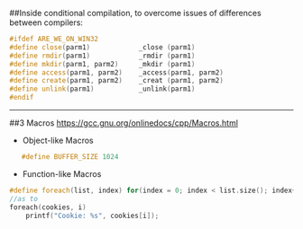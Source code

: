##Inside conditional compilation, to overcome issues of differences between compilers:
```c++
#ifdef ARE_WE_ON_WIN32
#define close(parm1)            _close (parm1)
#define rmdir(parm1)            _rmdir (parm1)
#define mkdir(parm1, parm2)     _mkdir (parm1)
#define access(parm1, parm2)    _access(parm1, parm2)
#define create(parm1, parm2)    _creat (parm1, parm2)
#define unlink(parm1)           _unlink(parm1)
#endif
```
---

##3 Macros
https://gcc.gnu.org/onlinedocs/cpp/Macros.html
- Object-like Macros

```c++
   #define BUFFER_SIZE 1024
```
- Function-like Macros

```c++
#define foreach(list, index) for(index = 0; index < list.size(); index++)
//as to 
foreach(cookies, i)
    printf("Cookie: %s", cookies[i]);
```
